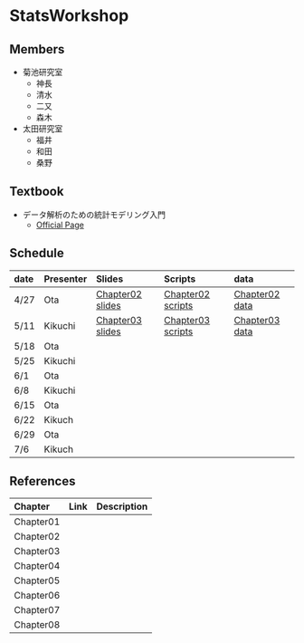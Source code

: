 # StatsWorkshop

## Members

- 菊池研究室
  + 神長
  + 清水
  + 二又
  + 森木
- 太田研究室
  + 福井
  + 和田
  + 桑野

## Textbook

- データ解析のための統計モデリング入門
  + [Official Page](http://hosho.ees.hokudai.ac.jp/~kubo/ce/IwanamiBook.html)

## Schedule

| date | Presenter | Slides               |Scripts                | data               |
|:-----|:----------|:---------------------|:----------------------|:-------------------|
|4/27  |Ota        | [Chapter02 slides][] | [Chapter02 scripts][] | [Chapter02 data][] |
|5/11  |Kikuchi    | [Chapter03 slides][] | [Chapter03 scripts][] | [Chapter03 data][] |
|5/18  |Ota        |                      |                       |                    | 
|5/25  |Kikuchi    |                      |                       |                    |
|6/1   |Ota        |                      |                       |                    |
|6/8   |Kikuchi    |                      |                       |                    |
|6/15  |Ota        |                      |                       |                    |
|6/22  |Kikuch     |                      |                       |                    |
|6/29  |Ota        |                      |                       |                    |
|7/6   |Kikuch     |                      |                       |                    |


## References

| Chapter   | Link | Description |
|:----------|:-----|:------------|
| Chapter01 |      |             |
| Chapter02 |      |             |
| Chapter03 |      |             |
| Chapter04 |      |             |
| Chapter05 |      |             |
| Chapter06 |      |             |
| Chapter07 |      |             |
| Chapter08 |      |             |



[Chapter02 slides]: https://github.com/kikuchiken-waseda/StatsWorkshop/tree/master/Chapter02/slides
[Chapter02 scripts]: https://github.com/kikuchiken-waseda/StatsWorkshop/tree/master/Chapter02/scripts
[Chapter02 data]: https://github.com/kikuchiken-waseda/StatsWorkshop/blob/master/Chapter02/data/data.RData
[Chapter03 slides]: https://github.com/kikuchiken-waseda/StatsWorkshop/tree/master/Chapter03/slides
[Chapter03 scripts]: https://github.com/kikuchiken-waseda/StatsWorkshop/tree/master/Chapter03/scripts
[Chapter03 data]:://github.com/kikuchiken-waseda/StatsWorkshop/blob/master/Chapter03/data/data3a.csv

